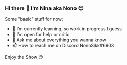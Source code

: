 ### Hi there 👋 I'm Nina aka Nono :blush:



Some "basic" stuff for now:

- 🌱 I’m currently learning, so work in progress I guess
- 🤔 I’m open for help or critic 
- 💬 Ask me about everything you wanna know
- 📫 How to reach me on Discord NonoSikk#6903

Enjoy the Show 😏
